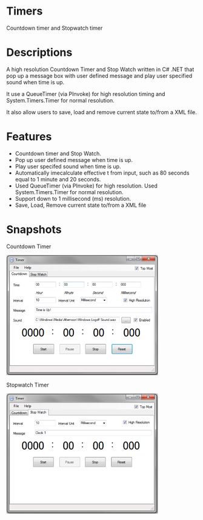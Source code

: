 Timers
======

Countdown timer and Stopwatch timer


# Descriptions

A high resolution Countdown Timer and Stop Watch written in C# .NET that pop up a message box with user defined message and play user specified sound when time is up.

It use a QueueTimer (via PInvoke) for high resolution timing and System.Timers.Timer for normal resolution.

It also allow users to save, load and remove current state to/from a XML file.


# Features

* Countdown timer and Stop Watch.
* Pop up user defined message when time is up.
* Play user specifed sound when time is up.
* Automatically imecalculate effective t from input, such as 80 seconds equal to 1 minute and 20 seconds.
* Used QueueTimer (via PInvoke) for high resolution. Used System.Timers.Timer for normal resolution.
* Support down to 1 millisecond (ms) resolution.
* Save, Load, Remove current state to/from a XML file


# Snapshots

Countdown Timer

<img src="/Snapshots/CountdownTimer.png" title="Countdown Timer" alt="Countdown Timer" width="400px" height="317px">


Stopwatch Timer

<img src="/Snapshots/StopwatchTimer.png" title="Stopwatch Timer" alt="Stopwatch Timer" width="400px" height="317px">
